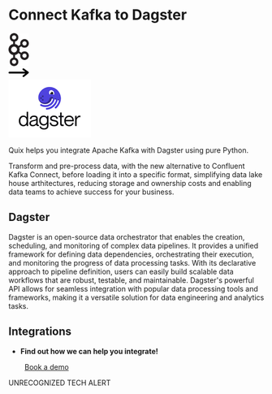 # Connect Kafka to Dagster

<div class="connect-images cards blog-grid-card" markdown>
<div>
<img src="../images/kafka_logo.png" width="40px" />
</div>
<div>
<img src="../images/arrow.svg" width="40px" />
</div>
<div>
<img src="./images/dagster_1.jpg" />
</div>
</div>

Quix helps you integrate Apache Kafka with Dagster using pure Python.

Transform and pre-process data, with the new alternative to Confluent Kafka Connect, before loading it into a specific format, simplifying data lake house arthitectures, reducing storage and ownership costs and enabling data teams to achieve success for your business.

## Dagster

Dagster is an open-source data orchestrator that enables the creation, scheduling, and monitoring of complex data pipelines. It provides a unified framework for defining data dependencies, orchestrating their execution, and monitoring the progress of data processing tasks. With its declarative approach to pipeline definition, users can easily build scalable data workflows that are robust, testable, and maintainable. Dagster's powerful API allows for seamless integration with popular data processing tools and frameworks, making it a versatile solution for data engineering and analytics tasks.

## Integrations

<div class="grid cards" markdown>

- __Find out how we can help you integrate!__

    <a class="md-button md-button--primary" href="https://share.hsforms.com/1iW0TmZzKQMChk0lxd_tGiw4yjw2?__hstc=175542013.2303933fbd746c0ac86d9ccbe9bc9100.1728383268831.1729603416735.1729620918855.31&__hssc=175542013.1.1729620918855&__hsfp=2132701734" target="_blank" style="margin:.5rem;">Book a demo</a>

</div>


UNRECOGNIZED TECH ALERT

